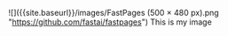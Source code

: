 ![]({{site.baseurl}}/images/FastPages (500 × 480 px).png "https://github.com/fastai/fastpages")
This is my image